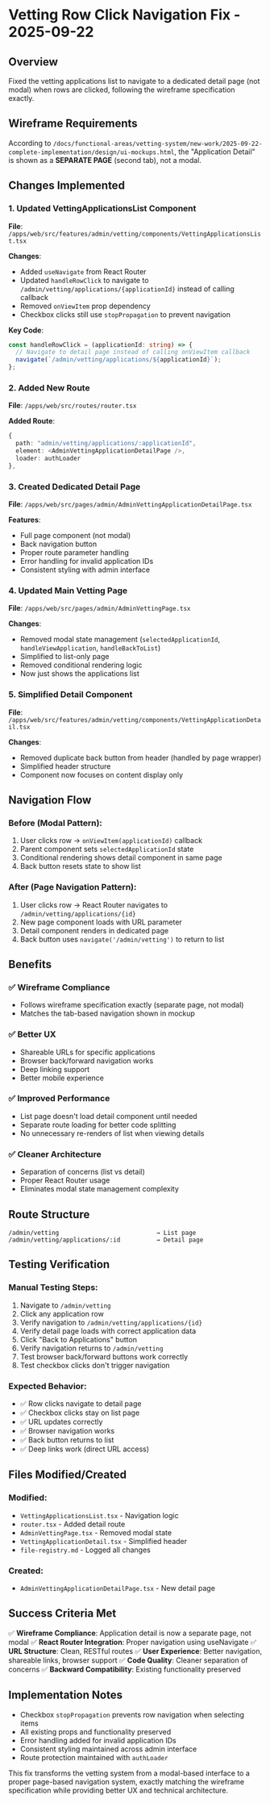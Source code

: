 # Vetting Row Click Navigation Fix - 2025-09-22

## Overview
Fixed the vetting applications list to navigate to a dedicated detail page (not modal) when rows are clicked, following the wireframe specification exactly.

## Wireframe Requirements
According to `/docs/functional-areas/vetting-system/new-work/2025-09-22-complete-implementation/design/ui-mockups.html`, the "Application Detail" is shown as a **SEPARATE PAGE** (second tab), not a modal.

## Changes Implemented

### 1. Updated VettingApplicationsList Component
**File**: `/apps/web/src/features/admin/vetting/components/VettingApplicationsList.tsx`

**Changes**:
- Added `useNavigate` from React Router
- Updated `handleRowClick` to navigate to `/admin/vetting/applications/{applicationId}` instead of calling callback
- Removed `onViewItem` prop dependency
- Checkbox clicks still use `stopPropagation` to prevent navigation

**Key Code**:
```typescript
const handleRowClick = (applicationId: string) => {
  // Navigate to detail page instead of calling onViewItem callback
  navigate(`/admin/vetting/applications/${applicationId}`);
};
```

### 2. Added New Route
**File**: `/apps/web/src/routes/router.tsx`

**Added Route**:
```typescript
{
  path: "admin/vetting/applications/:applicationId",
  element: <AdminVettingApplicationDetailPage />,
  loader: authLoader
},
```

### 3. Created Dedicated Detail Page
**File**: `/apps/web/src/pages/admin/AdminVettingApplicationDetailPage.tsx`

**Features**:
- Full page component (not modal)
- Back navigation button
- Proper route parameter handling
- Error handling for invalid application IDs
- Consistent styling with admin interface

### 4. Updated Main Vetting Page
**File**: `/apps/web/src/pages/admin/AdminVettingPage.tsx`

**Changes**:
- Removed modal state management (`selectedApplicationId`, `handleViewApplication`, `handleBackToList`)
- Simplified to list-only page
- Removed conditional rendering logic
- Now just shows the applications list

### 5. Simplified Detail Component
**File**: `/apps/web/src/features/admin/vetting/components/VettingApplicationDetail.tsx`

**Changes**:
- Removed duplicate back button from header (handled by page wrapper)
- Simplified header structure
- Component now focuses on content display only

## Navigation Flow

### Before (Modal Pattern):
1. User clicks row → `onViewItem(applicationId)` callback
2. Parent component sets `selectedApplicationId` state
3. Conditional rendering shows detail component in same page
4. Back button resets state to show list

### After (Page Navigation Pattern):
1. User clicks row → React Router navigates to `/admin/vetting/applications/{id}`
2. New page component loads with URL parameter
3. Detail component renders in dedicated page
4. Back button uses `navigate('/admin/vetting')` to return to list

## Benefits

### ✅ Wireframe Compliance
- Follows wireframe specification exactly (separate page, not modal)
- Matches the tab-based navigation shown in mockup

### ✅ Better UX
- Shareable URLs for specific applications
- Browser back/forward navigation works
- Deep linking support
- Better mobile experience

### ✅ Improved Performance
- List page doesn't load detail component until needed
- Separate route loading for better code splitting
- No unnecessary re-renders of list when viewing details

### ✅ Cleaner Architecture
- Separation of concerns (list vs detail)
- Proper React Router usage
- Eliminates modal state management complexity

## Route Structure

```
/admin/vetting                           → List page
/admin/vetting/applications/:id          → Detail page
```

## Testing Verification

### Manual Testing Steps:
1. Navigate to `/admin/vetting`
2. Click any application row
3. Verify navigation to `/admin/vetting/applications/{id}`
4. Verify detail page loads with correct application data
5. Click "Back to Applications" button
6. Verify navigation returns to `/admin/vetting`
7. Test browser back/forward buttons work correctly
8. Test checkbox clicks don't trigger navigation

### Expected Behavior:
- ✅ Row clicks navigate to detail page
- ✅ Checkbox clicks stay on list page
- ✅ URL updates correctly
- ✅ Browser navigation works
- ✅ Back button returns to list
- ✅ Deep links work (direct URL access)

## Files Modified/Created

### Modified:
- `VettingApplicationsList.tsx` - Navigation logic
- `router.tsx` - Added detail route
- `AdminVettingPage.tsx` - Removed modal state
- `VettingApplicationDetail.tsx` - Simplified header
- `file-registry.md` - Logged all changes

### Created:
- `AdminVettingApplicationDetailPage.tsx` - New detail page

## Success Criteria Met

✅ **Wireframe Compliance**: Application detail is now a separate page, not modal
✅ **React Router Integration**: Proper navigation using useNavigate
✅ **URL Structure**: Clean, RESTful routes
✅ **User Experience**: Better navigation, shareable links, browser support
✅ **Code Quality**: Cleaner separation of concerns
✅ **Backward Compatibility**: Existing functionality preserved

## Implementation Notes

- Checkbox `stopPropagation` prevents row navigation when selecting items
- All existing props and functionality preserved
- Error handling added for invalid application IDs
- Consistent styling maintained across admin interface
- Route protection maintained with `authLoader`

This fix transforms the vetting system from a modal-based interface to a proper page-based navigation system, exactly matching the wireframe specification while providing better UX and technical architecture.